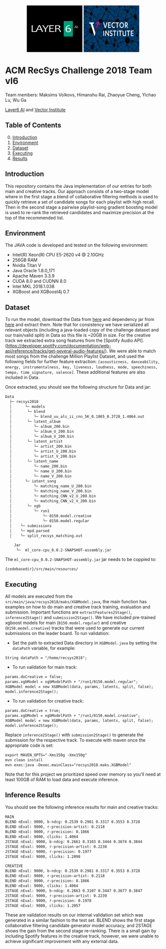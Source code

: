 <p align="center">
<a href="https://layer6.ai/"><img src="https://github.com/himsR/check/blob/master/logos/layer6ai-logo.png" width="180" height="150"></a>
<a href="https://layer6.ai/"><img src="https://github.com/himsR/check/blob/master/logos/vector.jpg" width="180" height="150"></a>
</p>

# ACM RecSys Challenge 2018 Team vl6

Team members: Maksims Volkovs, Himanshu Rai, Zhaoyue Cheng, Yichao Lu, Wu Ga

[Layer6 AI](https://layer6.ai/) and [Vector Institute](https://vectorinstitute.ai/)

## Table of Contents  
0. [Introduction](#intro)  
1. [Environment](#env)
2. [Dataset](#dataset)
2. [Executing](#executing)
4. [Results](#results)

<a name="intro"/>

## Introduction
This repository contains the Java implementation of our entries for both main and creative tracks. Our approach consists of a two-stage model where in the first stage a blend of collaborative filtering methods is used to quickly retrieve a set of candidate songs for each playlist with high recall. Then in the second stage a pairwise playlist-song gradient boosting model is used to re-rank the retrieved candidates and maximize precision at the top of the recommended list.

<a name="env"/>

## Environment
The JAVA code is developed and tested on the following environment:
* Intel(R) Xeon(R) CPU E5-2620 v4 @ 2.10GHz
* 256GB RAM
* Nvidia Titan V
* Java Oracle 1.8.0_171
* Apache Maven 3.3.9
* CUDA 8.0 and CUDNN 8.0
* Intel MKL 2018.1.038
* XGBoost and XGBoost4j 0.7

<a name="dataset"/>

## Dataset
To run the model, download the Data from [here](https://s3.amazonaws.com/public.layer6.ai/RecSys2018/Data.tar.gz)
and dependency jar from [here](https://s3.amazonaws.com/public.layer6.ai/RecSys2018/jar.tar.gz)
and extract them. Note that for consistency we have serialized all relevant objects (including a java-loaded copy of the challenge dataset and our train/valid split) in Data so this file is ~20GB in size. For the creative track we extracted extra song features from the [Spotify Audio API].
(https://developer.spotify.com/documentation/web-api/reference/tracks/get-several-audio-features/). We were able to match most songs from the challenge Million Playlist Dataset, and used the following fields for further feature extraction: `[acousticness, danceability, energy, instrumentalness, key, liveness, loudness, mode, speechiness, tempo, time_signature, valence]`. These additional features are also included in Data.

Once extracted, you should see the following structure for Data and jar:
```
Data
  ├─ recsys2018
  │      └─ models
  │       └─ blend
  │          └─ blend_uu_als_ii_cnn_5K_0.1865_0.3728_1.4064.out
  │       └─ latent_album
  │          └─ album_200.bin
  │          └─ album_U_200.bin
  │          └─ album_V_200.bin
  │       └─ latent_artist
  │          └─ artist_200.bin
  │          └─ artist_U_200.bin
  │          └─ artist_V_200.bin
  │       └─ latent_name
  │          └─ name_200.bin
  │          └─ name_U_200.bin
  │          └─ name_V_200.bin
  │      └─ iatent_song
  │          └─ matching_name_U_200.bin
  │          └─ matching_name_V_200.bin
  │          └─ matching_CNN_v2_U_200.bin
  │          └─ matching_CNN_v2_V_200.bin
  │       └─ xgb
  │          └─ run1
  │              └─ 0150.model.creative
  │              └─ 0150.model.regular
  │    └─ submissions
  │    └─ mpd.parsed
  │    └─ split_recsys_matching.out

```
```
    Jar
     └─  ml_core-cpu_0.0.2-SNAPSHOT-assembly.jar 
```
The `ml_core-cpu_0.0.2-SNAPSHOT-assembly.jar` jar needs to be coppied to:
```
{codebasedir}/src/main/resources/
```

<a name="executing"/>

## Executing
All models are executed from the `src/main/java/recsys2018/maks/XGBModel.java`, the main function has examples on 
how to do main and creative track training, evaluation and submission. Important functions are `extractFeatures2Stage()`, `inference2Stage()` and `submission2Stage()`. We have included pre-trained xgboost models for main (`0150.model.regular`) and creative (`0150.model.creative`) tracks that were used to generate our current submissions on the leader board. To run validation:

* Set the path to extracted Data directory in `XGBModel.java` by setting the `dataPath` variable, for example:
```
String dataPath = "/home/recsys2018";
```

* To run validation for main track:
```
params.doCreative = false;
params.xgbModel = xgbModelPath + "/run1/0150.model.regular";
XGBModel model = new XGBModel(data, params, latents, split, false);
model.inference2Stage();
```
* To run validation for creative track:
```
params.doCreative = true;
params.xgbModel = xgbModelPath + "/run1/0150.model.creative";
XGBModel model = new XGBModel(data, params, latents, split, false);
model.inference2Stage();
```
Replace `inference2Stage()` with `submission2Stage()` to generate the submission for the respective track. To execute with maven once the appropriate code is set:

```
export MAVEN_OPTS="-Xms150g -Xmx150g"
mvn clean install
mvn exec:java -Dexec.mainClass="recsys2018.maks.XGBModel" 
```

Note that for this project we prioritized speed over memory so you'll need at least 100GB of RAM to load data and execute inference.


## Inference Results

You should see the following inference results for main and creative tracks:

```
MAIN
BLEND nEval: 9000, b-ndcg: 0.2539 0.2981 0.3317 0.3553 0.3728
BLEND nEval: 9000, r-precision-artist: 0.2118
BLEND nEval: 9000, r-precision: 0.1866
BLEND nEval: 9000, clicks: 1.4064
2STAGE nEval: 9000, b-ndcg: 0.2661 0.3103 0.3444 0.3674 0.3844
2STAGE nEval: 9000, r-precision-artist: 0.2238
2STAGE nEval: 9000, r-precision: 0.1977
2STAGE nEval: 9000, clicks: 1.2098

```
```
CREATIVE
BLEND nEval: 9000, b-ndcg: 0.2539 0.2981 0.3317 0.3553 0.3728
BLEND nEval: 9000, r-precision-artist: 0.2118
BLEND nEval: 9000, r-precision: 0.1866
BLEND nEval: 9000, clicks: 1.4064
2STAGE nEval: 9000, b-ndcg: 0.2663 0.3107 0.3447 0.3677 0.3847
2STAGE nEval: 9000, r-precision-artist: 0.2239
2STAGE nEval: 9000, r-precision: 0.1978
2STAGE nEval: 9000, clicks: 1.2057

```
These are validation results on our internal validation set which was generated in a similar fashion to the test set. BLEND shows the first stage collaborative filtering candidate generator model accuracy, and 2STAGE shows the gain from the second stage re-ranking. There is a small gain by including Spotify features in the creative track, however, we were unable to achieve significant improvement with any external data.

